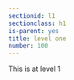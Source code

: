 ```yaml
---
sectionid: l1
sectionclass: h1
is-parent: yes
title: level one
number: 100
---
```

This is at level 1 
